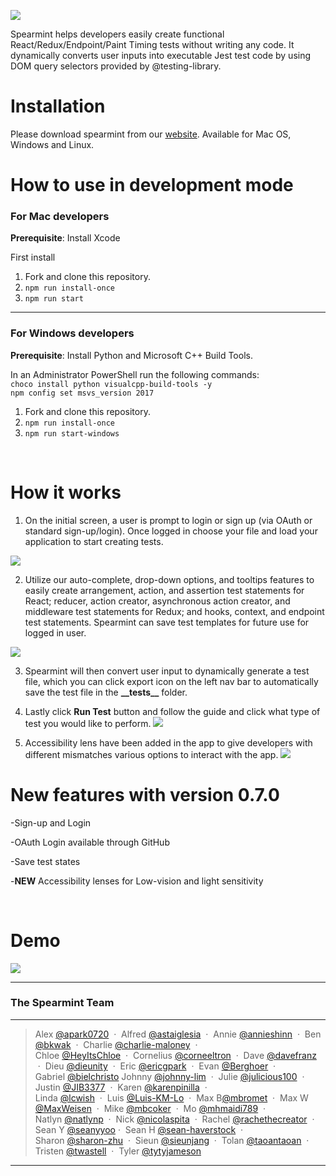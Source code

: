 ![](https://lh5.googleusercontent.com/5Gr2dZXHJdmIiASsPw9put-6mR20e4g1gOk-af4krREaJ7NqkZnqXLD5QgiotfNHYhGRh387HSqdhjRwxdwOvQzg9ChhfIrZz0FdxVu6gktBtG-sy1MX6Xq36Gmrzu_6G_K7LDQZ)

Spearmint helps developers easily create functional React/Redux/Endpoint/Paint Timing tests without writing any code. It dynamically converts user inputs into executable Jest test code by using DOM query selectors provided by @testing-library.

# Installation 
Please download spearmint from our [website](https://www.spearmintjs.com/). Available for Mac OS, Windows and Linux.


# How to use in development mode

### For Mac developers

**Prerequisite**: Install Xcode 

First install
1. Fork and clone this repository.
2. ```npm run install-once```
3. ```npm run start```

***

### For Windows developers

**Prerequisite**: Install Python and Microsoft C++ Build Tools.

In an Administrator PowerShell run the following commands: <br />
```choco install python visualcpp-build-tools -y``` <br />
```npm config set msvs_version 2017```
        
1. Fork and clone this repository.
2. ```npm run install-once```
3. ```npm run start-windows```


<br>


# How it works


1.  On the initial screen, a user is prompt to login or sign up (via OAuth or standard sign-up/login). Once logged in choose your file and load your application to start creating tests.

![](/public/mainPage.png)

2.  Utilize our auto-complete, drop-down options, and tooltips features to easily create arrangement, action, and assertion test statements for React; reducer, action creator, asynchronous action creator, and middleware test statements for Redux; and hooks, context, and endpoint test statements. Spearmint can save test templates for future use for logged in user. 

![](/public/generateTest.png)

3.  Spearmint will then convert user input to dynamically generate a test file, which you can click export icon on the left nav bar to automatically save the test file in the **\_\_tests\_\_** folder.  


4.  Lastly click **Run Test** button and follow the guide and click what type of test you would like to perform.
![](/public/runTest.png) 

5.  Accessibility lens have been added in the app to give developers with different mismatches various options to interact with the app. 
![](/public/AccLens_Demo.gif)

# New features with version 0.7.0

-Sign-up and Login

-OAuth Login available through GitHub

-Save test states

-**NEW** Accessibility lenses for Low-vision and light sensitivity

<br>


# Demo

![](/public/inapp-test-demo-run-test.gif)

***

### The Spearmint Team
<hr>

> Alex [@apark0720](https://github.com/apark0720) &nbsp;&middot;&nbsp;
> Alfred  [@astaiglesia](https://github.com/astaiglesia) &nbsp;&middot;&nbsp;
> Annie  [@annieshinn](https://github.com/annieshinn) &nbsp;&middot;&nbsp;
> Ben [@bkwak](https://github.com/bkwak) &nbsp;&middot;&nbsp;
> Charlie [@charlie-maloney](https://github.com/charlie-maloney) &nbsp;&middot;&nbsp; <br />
> Chloe [@HeyItsChloe](https://github.com/HeyItsChloe) &nbsp;&middot;&nbsp;
> Cornelius [@corneeltron](https://github.com/corneeltron)  &nbsp;&middot;&nbsp;
> Dave [@davefranz](https://github.com/davefranz) &nbsp;&middot;&nbsp;
> Dieu [@dieunity](https://github.com/dieunity) &nbsp;&middot;&nbsp;
> Eric [@ericgpark](https://github.com/ericgpark) &nbsp;&middot;&nbsp;
> Evan [@Berghoer](https://github.com/Berghoer) &nbsp;&middot;&nbsp; <br />
> Gabriel [@bielchristo](https://github.com/bielchristo)
> Johnny [@johnny-lim](https://github.com/johnny-lim) &nbsp;&middot;&nbsp;
> Julie [@julicious100](https://github.com/julicious100) &nbsp;&middot;&nbsp;
> Justin [@JIB3377](https://github.com/JIB3377) &nbsp;&middot;&nbsp;
> Karen [@karenpinilla](https://github.com/karenpinilla) &nbsp;&middot;&nbsp; <br />
> Linda [@lcwish](https://github.com/lcwish) &nbsp;&middot;&nbsp;
> Luis [@Luis-KM-Lo](https://github.com/Luis-KM-Lo) &nbsp;&middot;&nbsp;
> Max B[@mbromet](https://github.com/mbromet) &nbsp;&middot;&nbsp;
> Max W [@MaxWeisen](https://github.com/MaxWeisen) &nbsp;&middot;&nbsp;
> Mike [@mbcoker](https://github.com/mbcoker) &nbsp;&middot;&nbsp;
> Mo [@mhmaidi789](https://github.com/mhmaidi789) &nbsp;&middot;&nbsp; <br />
> Natlyn [@natlynp](https://github.com/natlynp) &nbsp;&middot;&nbsp; 
> Nick [@nicolaspita](https://github.com/nicolaspita) &nbsp;&middot;&nbsp;
> Rachel [@rachethecreator](https://github.com/rachethecreator) &nbsp;&middot;&nbsp;
> Sean Y [@seanyyoo](https://github.com/seanyyoo)&nbsp;&middot;&nbsp;
> Sean H [@sean-haverstock](https://github.com/Sean-Haverstock) &nbsp;&middot;&nbsp; <br />
> Sharon [@sharon-zhu](https://github.com/sharon-zhu) &nbsp;&middot;&nbsp; 
> Sieun [@sieunjang](https://github.com/sieunjang) &nbsp;&middot;&nbsp;
> Tolan [@taoantaoan](https://github.com/taoantaoan) &nbsp;&middot;&nbsp;
> Tristen [@twastell](https://github.com/twastell) &nbsp;&middot;&nbsp;
> Tyler [@tytyjameson](https://github.com/tytyjameson)
<hr>
